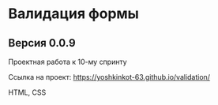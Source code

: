 # Валидация формы
## Версия 0.0.9

Проектная работа к 10-му спринту

Ссылка на проект: https://yoshkinkot-63.github.io/validation/

HTML, CSS 
